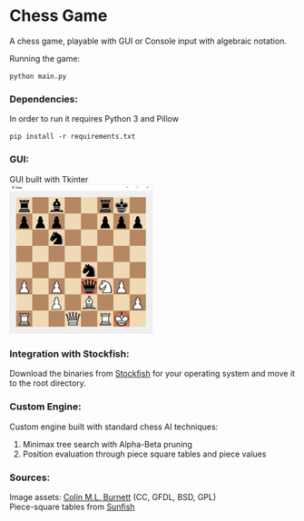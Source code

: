 # Chess Game

A chess game, playable with GUI or Console input with algebraic notation. 

Running the game:
```
python main.py
```

### Dependencies:
In order to run it requires Python 3 and Pillow
```
pip install -r requirements.txt
```


### GUI:
GUI built with Tkinter<br>
<img src="/img/chesspic1.jpg" alt="Chess Gam" width="50%">

### Integration with Stockfish:
Download the binaries from <a href="https://stockfishchess.org/download/">Stockfish</a> for your operating system and move it to the root directory.

### Custom Engine:
Custom engine built with standard chess AI techniques: 
1. Minimax tree search with Alpha-Beta pruning
2. Position evaluation through piece square tables and piece values

### Sources:
Image assets: <a href="https://en.wikipedia.org/wiki/User:Cburnett">Colin M.L. Burnett</a> (CC, GFDL, BSD, GPL)
<br>Piece-square tables from <a href="https://github.com/thomasahle/sunfish">Sunfish</a>
